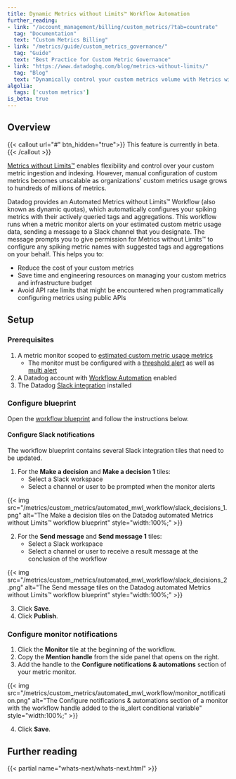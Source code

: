 ```yaml
---
title: Dynamic Metrics without Limits™ Workflow Automation
further_reading:
- link: "/account_management/billing/custom_metrics/?tab=countrate"
  tag: "Documentation"
  text: "Custom Metrics Billing"
- link: "/metrics/guide/custom_metrics_governance/"
  tag: "Guide"
  text: "Best Practice for Custom Metric Governance"
- link: "https://www.datadoghq.com/blog/metrics-without-limits/"
  tag: "Blog"
  text: "Dynamically control your custom metrics volume with Metrics without Limits™"
algolia:
  tags: ['custom metrics']
is_beta: true
---
```


## Overview

{{< callout url="#" btn_hidden="true">}}
  This feature is currently in beta.
{{< /callout >}} 

[Metrics without Limits™][1] enables flexibility and control over your custom metric ingestion and indexing. However, manual configuration of custom metrics becomes unscalable as organizations' custom metrics usage grows to hundreds of millions of metrics. 

Datadog provides an Automated Metrics without Limits™ Workflow (also known as dynamic quotas), which automatically configures your spiking metrics with their actively queried tags and aggregations. This workflow runs when a metric monitor alerts on your estimated custom metric usage data, sending a message to a Slack channel that you designate. The message prompts you to give permission for Metrics without Limits™ to configure any spiking metric names with suggested tags and aggregations on your behalf. This helps you to:
   - Reduce the cost of your custom metrics
   - Save time and engineering resources on managing your custom metrics and infrastructure budget
   - Avoid API rate limits that might be encountered when programmatically configuring metrics using public APIs

## Setup

### Prerequisites

1. A metric monitor scoped to [estimated custom metric usage metrics][6]
   - The monitor must be configured with a [threshold alert][7] as well as [multi alert][2]
2. A Datadog account with [Workflow Automation][3] enabled
3. The Datadog [Slack integration][5] installed

### Configure blueprint

Open the [workflow blueprint][4] and follow the instructions below.

#### Configure Slack notifications

The workflow blueprint contains several Slack integration tiles that need to be updated.

1. For the **Make a decision** and **Make a decision 1** tiles:
   - Select a Slack workspace
   - Select a channel or user to be prompted when the monitor alerts

{{< img src="/metrics/custom_metrics/automated_mwl_workflow/slack_decisions_1.png" alt="The Make a decision tiles on the Datadog automated Metrics without Limits™ workflow blueprint" style="width:100%;" >}}

2. For the **Send message** and **Send message 1** tiles:
   - Select a Slack workspace
   - Select a channel or user to receive a result message at the conclusion of the workflow

{{< img src="/metrics/custom_metrics/automated_mwl_workflow/slack_decisions_2.png" alt="The Send message tiles on the Datadog automated Metrics without Limits™ workflow blueprint" style="width:100%;" >}}

3. Click **Save**.
4. Click **Publish**.

### Configure monitor notifications

1. Click the **Monitor** tile at the beginning of the workflow.
2. Copy the **Mention handle** from the side panel that opens on the right.
3. Add the handle to the **Configure notifications & automations** section of your metric monitor.

{{< img src="/metrics/custom_metrics/automated_mwl_workflow/monitor_notification.png" alt="The Configure notifications & automations section of a monitor with the workflow handle added to the is_alert conditional variable" style="width:100%;" >}}

4. Click **Save**.

## Further reading

{{< partial name="whats-next/whats-next.html" >}}

[1]: /metrics/metrics-without-limits/
[2]: /monitors/configuration/#multi-alert
[3]: /service_management/workflows/
[4]: https://app.datadoghq.com/workflow/blueprints/manage-metrics-without-limits-suggested-tags
[5]: /integrations/slack/
[6]: /account_management/billing/usage_metrics/
[7]: /monitors/configuration/?tab=thresholdalert#set-alert-conditions
